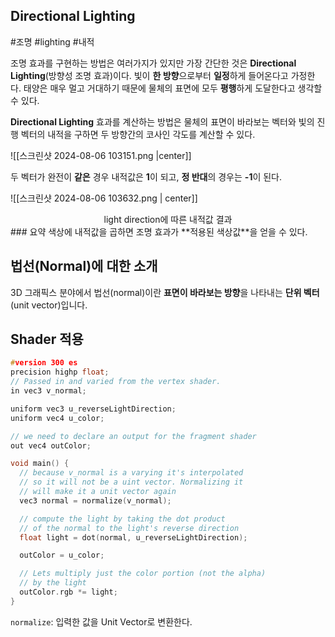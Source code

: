
## Directional Lighting

#조명 #lighting #내적

조명 효과를 구현하는 방법은 여러가지가 있지만 가장 간단한 것은 **Directional Lighting**(방향성 조명 효과)이다.  빛이 **한 방향**으로부터 **일정**하게 들어온다고 가정한다. 태양은 매우 멀고 거대하기 때문에 물체의 표면에 모두 **평행**하게 도달한다고 생각할 수 있다.

**Directional Lighting** 효과를 계산하는 방법은 물체의 표면이 바라보는 벡터와 빛의 진행 벡터의 내적을 구하면 두 방향간의 코사인 각도를 계산할 수 있다.

![[스크린샷 2024-08-06 103151.png |center]]

두 벡터가 완전이 **같은** 경우 내적값은 **1**이 되고, **정 반대**의 경우는 **-1**이 된다.

![[스크린샷 2024-08-06 103632.png | center]]
<center> light direction에 따른 내적값 결과  </center>
### 요약 
색상에 내적값을 곱하면 조명 효과가 **적용된 색상값**을 얻을 수 있다.


## 법선(Normal)에 대한 소개

3D 그래픽스 분야에서 법선(normal)이란 **표면이 바라보는 방향**을 나타내는 **단위 벡터**(unit vector)입니다.

## Shader 적용

```cpp title:'fragment shader' hl:4,20,26
#version 300 es
precision highp float;
// Passed in and varied from the vertex shader.
in vec3 v_normal;

uniform vec3 u_reverseLightDirection;
uniform vec4 u_color;

// we need to declare an output for the fragment shader
out vec4 outColor;

void main() {
  // because v_normal is a varying it's interpolated
  // so it will not be a uint vector. Normalizing it
  // will make it a unit vector again
  vec3 normal = normalize(v_normal);

  // compute the light by taking the dot product
  // of the normal to the light's reverse direction
  float light = dot(normal, u_reverseLightDirection);

  outColor = u_color;

  // Lets multiply just the color portion (not the alpha)
  // by the light
  outColor.rgb *= light;
}
```

`normalize`: 입력한 값을 Unit Vector로 변환한다.
